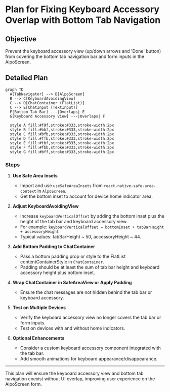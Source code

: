 # Plan for Fixing Keyboard Accessory Overlap with Bottom Tab Navigation

## Objective
Prevent the keyboard accessory view (up/down arrows and 'Done' button) from covering the bottom tab navigation bar and form inputs in the AlpoScreen.

## Detailed Plan

```mermaid
graph TD
  A[TabNavigator] --> B[AlpoScreen]
  B --> C[KeyboardAvoidingView]
  C --> D[ChatContainer (FlatList)]
  C --> E[ChatInput (TextInput)]
  F[Bottom Tab Bar] ---|Overlaps| E
  G[Keyboard Accessory View] ---|Overlaps| F

  style A fill:#f9f,stroke:#333,stroke-width:2px
  style B fill:#bbf,stroke:#333,stroke-width:2px
  style C fill:#bfb,stroke:#333,stroke-width:2px
  style D fill:#ffb,stroke:#333,stroke-width:2px
  style E fill:#fbf,stroke:#333,stroke-width:2px
  style F fill:#fbb,stroke:#333,stroke-width:2px
  style G fill:#bff,stroke:#333,stroke-width:2px
```

### Steps

1. **Use Safe Area Insets**
   - Import and use `useSafeAreaInsets` from `react-native-safe-area-context` in `AlpoScreen`.
   - Get the bottom inset to account for device home indicator area.

2. **Adjust KeyboardAvoidingView**
   - Increase `keyboardVerticalOffset` by adding the bottom inset plus the height of the tab bar and keyboard accessory view.
   - For example: `keyboardVerticalOffset = bottomInset + tabBarHeight + accessoryHeight`
   - Typical values: tabBarHeight ~ 50, accessoryHeight ~ 44.

3. **Add Bottom Padding to ChatContainer**
   - Pass a bottom padding prop or style to the FlatList contentContainerStyle in `ChatContainer`.
   - Padding should be at least the sum of tab bar height and keyboard accessory height plus bottom inset.

4. **Wrap ChatContainer in SafeAreaView or Apply Padding**
   - Ensure the chat messages are not hidden behind the tab bar or keyboard accessory.

5. **Test on Multiple Devices**
   - Verify the keyboard accessory view no longer covers the tab bar or form inputs.
   - Test on devices with and without home indicators.

6. **Optional Enhancements**
   - Consider a custom keyboard accessory component integrated with the tab bar.
   - Add smooth animations for keyboard appearance/disappearance.

---

This plan will ensure the keyboard accessory view and bottom tab navigation coexist without UI overlap, improving user experience on the AlpoScreen form.